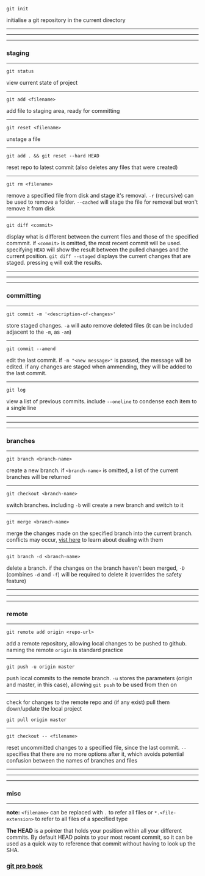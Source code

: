 ```
git init
```
initialise a git repository in the current directory

---
---
---
### staging
---

```
git status
```
view current state of project

---

```
git add <filename>
```
add file to staging area, ready for committing

---

```
git reset <filename>
```
unstage a file

---

```
git add . && git reset --hard HEAD
```
reset repo to latest commit (also deletes any files that were created)

---

```
git rm <filename>
```
remove a specified file from disk and stage it's removal. ```-r``` (recursive) can be used to remove a folder. ```--cached``` will stage the file for removal but won't remove it from disk

---

```
git diff <commit>
```
display what is different between the current files and those of the specified commmit. if ```<commit>``` is omitted, the most recent commit will be used. specifying ```HEAD``` will show the result between the pulled changes and the current position. ```git diff --staged``` displays the current changes that are staged. pressing ```q``` will exit the results.

---
---
---
### committing
---

```
git commit -m '<description-of-changes>'
```
store staged changes. ```-a``` will auto remove deleted files (it can be included adjacent to the ```-m```, as ```-am```)

---

```
git commit --amend
```
edit the last commit. if ```-m "<new message>"``` is passed, the message will be edited. if any changes are staged when ammending, they will be added to the last commit.

---

```
git log
```
view a list of previous commits. include ```--oneline``` to condense each item to a single line

---
---
---
### branches
---

```
git branch <branch-name>
```
create a new branch. if ```<branch-name>``` is omitted, a list of the current branches will be returned

---

```
git checkout <branch-name>
```
switch branches. including ```-b``` will create a new branch and switch to it

---

```
git merge <branch-name>
```
merge the changes made on the specified branch into the current branch. conflicts may occur, [vist here](https://git-scm.com/docs/git-merge#_how_conflicts_are_presented) to learn about dealing with them

---

```
git branch -d <branch-name>
```
delete a branch. if the changes on the branch haven't been merged, ```-D``` (combines ```-d``` and ```-f```) will be required to delete it (overrides the safety feature)

---
---
---
### remote
---

```
git remote add origin <repo-url>
```
add a remote repository, allowing local changes to be pushed to github. naming the remote ```origin``` is standard practice

---

```
git push -u origin master
```
push local commits to the remote branch. ```-u``` stores the parameters (origin and master, in this case), allowing ```git push``` to be used from then on

---

check for changes to the remote repo and (if any exist) pull them down/update the local project
```
git pull origin master
```

---

```
git checkout -- <filename>
```
reset uncommitted changes to a specified file, since the last commit. ```--``` specifies that there are no more options after it, which avoids potential confusion between the names of branches and files

---
---
---
### misc
---
__note:__ ```<filename>``` can be replaced with ```.``` to refer all files or ```*.<file-extension>``` to refer to all files of a specified type

__The HEAD__ is a pointer that holds your position within all your different commits. By default HEAD points to your most recent commit, so it can be used as a quick way to reference that commit without having to look up the SHA.
### [git pro book](https://git-scm.com/book/en/v2)
